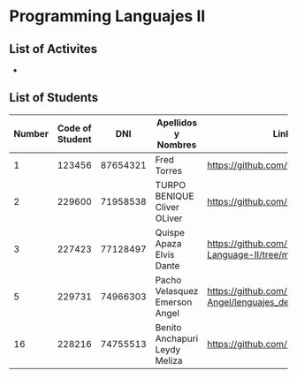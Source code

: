 # Programming Languajes II 

## List of Activites
- 
## List of Students
| Number | Code of Student | DNI | Apellidos y Nombres | Link Github|
| ------- | ------- | ------- | ------- | ------- |
| 1      | 123456   | 87654321 | Fred Torres |  https://github.com/frdtorres/Teaching2024 |
| 2      | 229600   | 71958538 | TURPO BENIQUE Cliver OLiver |  https://github.com/oliverturpo/lenguajes |
| 3      | 227423   | 77128497 | Quispe Apaza Elvis Dante |  https://github.com/Lucc4z/Programming-Language-II/tree/main/Python |
| 5      | 229731   | 74966303 | Pacho Velasquez Emerson Angel |  https://github.com/Emerson-Angel/lenguajes_de_programacion_ii |
| 16     | 228216  | 74755513| Benito Anchapuri Leydy Meliza | https://github.com/MelinaBenito/Trabajos |
